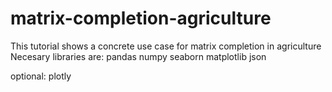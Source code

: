 # matrix-completion-agriculture

This tutorial shows a concrete use case for matrix completion in agriculture
Necesary libraries are:
pandas
numpy
seaborn
matplotlib
json

optional: plotly
